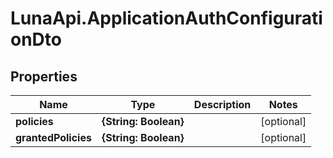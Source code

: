 # LunaApi.ApplicationAuthConfigurationDto

## Properties

Name | Type | Description | Notes
------------ | ------------- | ------------- | -------------
**policies** | **{String: Boolean}** |  | [optional] 
**grantedPolicies** | **{String: Boolean}** |  | [optional] 



